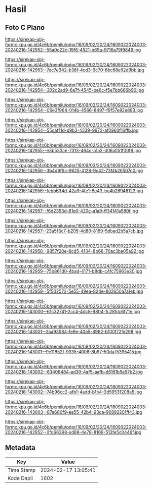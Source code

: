 # Hasil

## Foto C Plano

https://sirekap-obj-formc.kpu.go.id/4c6b/pemilu/pdpr/16/09/02/20/24/1609022024003-20240216-142952--55a0c22c-19f6-4521-b65a-9716a79f9848.jpg

https://sirekap-obj-formc.kpu.go.id/4c6b/pemilu/pdpr/16/09/02/20/24/1609022024003-20240216-142953--7ec7e342-b38f-4cd3-9c70-6bc68e62d9bb.jpg

https://sirekap-obj-formc.kpu.go.id/4c6b/pemilu/pdpr/16/09/02/20/24/1609022024003-20240216-142954--302d2ad9-6a7f-4545-be6c-f5e7bb686b90.jpg

https://sirekap-obj-formc.kpu.go.id/4c6b/pemilu/pdpr/16/09/02/20/24/1609022024003-20240216-142954--06e3f964-014b-4566-8497-f9f57e82e883.jpg

https://sirekap-obj-formc.kpu.go.id/4c6b/pemilu/pdpr/16/09/02/20/24/1609022024003-20240216-142954--55caf11d-d9b3-4339-9972-af0960f16ffb.jpg

https://sirekap-obj-formc.kpu.go.id/4c6b/pemilu/pdpr/16/09/02/20/24/1609022024003-20240216-142955--e3b533ce-7313-464c-a1a3-d06a051f00f9.jpg

https://sirekap-obj-formc.kpu.go.id/4c6b/pemilu/pdpr/16/09/02/20/24/1609022024003-20240216-142956--3b4d9f9c-9625-4128-9c42-73f4b26507c0.jpg

https://sirekap-obj-formc.kpu.go.id/4c6b/pemilu/pdpr/16/09/02/20/24/1609022024003-20240216-142956--febb634d-42a9-4fe1-8e43-be4b26946123.jpg

https://sirekap-obj-formc.kpu.go.id/4c6b/pemilu/pdpr/16/09/02/20/24/1609022024003-20240216-142957--f6d2353d-81e0-420c-a1a9-ff34141a580f.jpg

https://sirekap-obj-formc.kpu.go.id/4c6b/pemilu/pdpr/16/09/02/20/24/1609022024003-20240216-142957--23a5f3c7-b205-4d80-8189-5dbad2b5a7cb.jpg

https://sirekap-obj-formc.kpu.go.id/4c6b/pemilu/pdpr/16/09/02/20/24/1609022024003-20240216-142958--9857f20e-8cd5-4134-8b68-70ac3be05a92.jpg

https://sirekap-obj-formc.kpu.go.id/4c6b/pemilu/pdpr/16/09/02/20/24/1609022024003-20240216-142959--75b861d0-4bad-4171-b8db-c4fc75663e20.jpg

https://sirekap-obj-formc.kpu.go.id/4c6b/pemilu/pdpr/16/09/02/20/24/1609022024003-20240216-142959--5f502572-5e55-49ea-824e-802650a7a1eb.jpg

https://sirekap-obj-formc.kpu.go.id/4c6b/pemilu/pdpr/16/09/02/20/24/1609022024003-20240216-143000--61c32741-2cc4-4dc8-9804-fc28fdc6f71e.jpg

https://sirekap-obj-formc.kpu.go.id/4c6b/pemilu/pdpr/16/09/02/20/24/1609022024003-20240216-143001--2aa93584-fe9e-40a5-8982-b100f72fe298.jpg

https://sirekap-obj-formc.kpu.go.id/4c6b/pemilu/pdpr/16/09/02/20/24/1609022024003-20240216-143001--9e11852f-9335-4006-8b97-50da75395415.jpg

https://sirekap-obj-formc.kpu.go.id/4c6b/pemilu/pdpr/16/09/02/20/24/1609022024003-20240216-143002--63408484-ad30-4af5-aafb-d8161b5a57b2.jpg

https://sirekap-obj-formc.kpu.go.id/4c6b/pemilu/pdpr/16/09/02/20/24/1609022024003-20240216-143002--74b96cc2-afb1-4add-b1b4-3d59531208a5.jpg

https://sirekap-obj-formc.kpu.go.id/4c6b/pemilu/pdpr/16/09/02/20/24/1609022024003-20240216-143003--87a680f9-ee55-42b4-93ca-90892201ff43.jpg

https://sirekap-obj-formc.kpu.go.id/4c6b/pemilu/pdpr/16/09/02/20/24/1609022024003-20240216-142952--0fd66398-ad88-4e78-8169-513fe5c0446f.jpg


## Metadata

| Key        | Value               |
| ---------- | ------------------- |
| Time Stamp | 2024-02-17 13:05:41 |
| Kode Dapil | 1602                |



